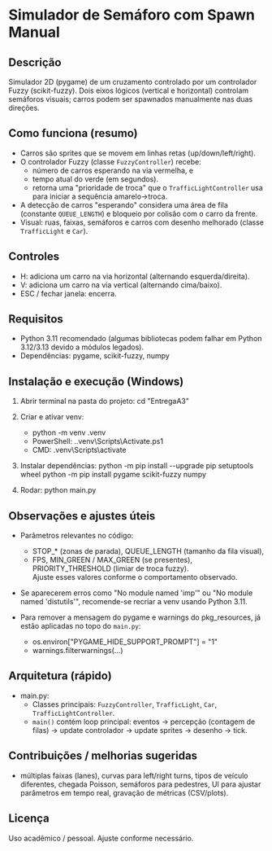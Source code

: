 # Simulador de Semáforo com Spawn Manual

Descrição
---------
Simulador 2D (pygame) de um cruzamento controlado por um controlador Fuzzy (scikit-fuzzy). Dois eixos lógicos (vertical e horizontal) controlam semáforos visuais; carros podem ser spawnados manualmente nas duas direções.

Como funciona (resumo)
----------------------
- Carros são sprites que se movem em linhas retas (up/down/left/right).  
- O controlador Fuzzy (classe `FuzzyController`) recebe:
  - número de carros esperando na via vermelha, e
  - tempo atual do verde (em segundos).
  - retorna uma "prioridade de troca" que o `TrafficLightController` usa para iniciar a sequência amarelo→troca.  
- A detecção de carros "esperando" considera uma área de fila (constante `QUEUE_LENGTH`) e bloqueio por colisão com o carro da frente.  
- Visual: ruas, faixas, semáforos e carros com desenho melhorado (classe `TrafficLight` e `Car`).

Controles
---------
- H: adiciona um carro na via horizontal (alternando esquerda/direita).  
- V: adiciona um carro na via vertical (alternando cima/baixo).  
- ESC / fechar janela: encerra.

Requisitos
----------
- Python 3.11 recomendado (algumas bibliotecas podem falhar em Python 3.12/3.13 devido a módulos legados).  
- Dependências: pygame, scikit-fuzzy, numpy

Instalação e execução (Windows)
-------------------------------
1. Abrir terminal na pasta do projeto:
   cd "EntregaA3"

2. Criar e ativar venv:
   - python -m venv .venv
   - PowerShell: .\.venv\Scripts\Activate.ps1
   - CMD: .venv\Scripts\activate

3. Instalar dependências:
   python -m pip install --upgrade pip setuptools wheel
   python -m pip install pygame scikit-fuzzy numpy

4. Rodar:
   python main.py

Observações e ajustes úteis
--------------------------
- Parâmetros relevantes no código:
  - STOP_* (zonas de parada), QUEUE_LENGTH (tamanho da fila visual),
  - FPS, MIN_GREEN / MAX_GREEN (se presentes), PRIORITY_THRESHOLD (limiar de troca fuzzy).  
  Ajuste esses valores conforme o comportamento observado.

- Se aparecerem erros como "No module named 'imp'" ou "No module named 'distutils'", recomende-se recriar a venv usando Python 3.11.

- Para remover a mensagem do pygame e warnings do pkg_resources, já estão aplicadas no topo do `main.py`:
  - os.environ["PYGAME_HIDE_SUPPORT_PROMPT"] = "1"
  - warnings.filterwarnings(...)

Arquitetura (rápido)
--------------------
- main.py:
  - Classes principais: `FuzzyController`, `TrafficLight`, `Car`, `TrafficLightController`.
  - `main()` contém loop principal: eventos → percepção (contagem de filas) → update controlador → update sprites → desenho → tick.

Contribuições / melhorias sugeridas
----------------------------------
- múltiplas faixas (lanes), curvas para left/right turns, tipos de veículo diferentes, chegada Poisson, semáforos para pedestres, UI para ajustar parâmetros em tempo real, gravação de métricas (CSV/plots).

Licença
-------
Uso acadêmico / pessoal. Ajuste conforme necessário.

